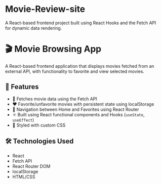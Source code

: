 # Movie-Review-site
A React-based frontend project built using React Hooks and the Fetch API for dynamic data rendering.
# 🎬 Movie Browsing App

A React-based frontend application that displays movies fetched from an external API, with functionality to favorite and view selected movies.

## 🚀 Features

- 📡 Fetches movie data using the Fetch API
- ❤️ Favorite/unfavorite movies with persistent state using localStorage
- 🔀 Navigation between Home and Favorites using React Router
- ⚛️ Built using React functional components and Hooks (`useState`, `useEffect`)
- 💅 Styled with custom CSS

## 🛠️ Technologies Used

- React
- Fetch API
- React Router DOM
- localStorage
- HTML/CSS

